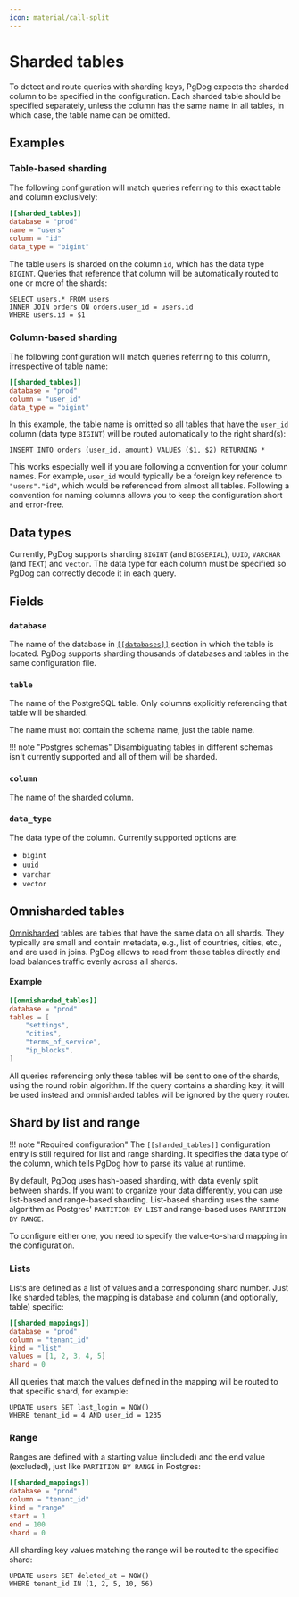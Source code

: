 ```yaml
---
icon: material/call-split
---
```


# Sharded tables

To detect and route queries with sharding keys, PgDog expects the sharded column to be specified in the configuration. Each sharded table should be specified separately, unless the column has the same name in all tables, in which case, the table name can be omitted.

## Examples

### Table-based sharding

The following configuration will match queries referring to this exact table and column exclusively:

```toml
[[sharded_tables]]
database = "prod"
name = "users"
column = "id"
data_type = "bigint"
```

The table `users` is sharded on the column `id`, which has the data type `BIGINT`. Queries that reference that column will be automatically routed to one or more of the shards:

```postgresql
SELECT users.* FROM users
INNER JOIN orders ON orders.user_id = users.id
WHERE users.id = $1
```

### Column-based sharding

The following configuration will match queries referring to this column, irrespective of table name:

```toml
[[sharded_tables]]
database = "prod"
column = "user_id"
data_type = "bigint"
```

In this example, the table name is omitted so all tables that have the `user_id` column (data type `BIGINT`) will be routed automatically to the right shard(s):

```postgresql
INSERT INTO orders (user_id, amount) VALUES ($1, $2) RETURNING *
```

This works especially well if you are following a convention for your column names. For example, `user_id` would typically be a foreign key reference to `"users"."id"`, which would be referenced from almost all tables. Following a convention for naming columns allows you to keep the configuration short and error-free.

## Data types

Currently, PgDog supports sharding `BIGINT` (and `BIGSERIAL`), `UUID`, `VARCHAR` (and `TEXT`) and `vector`. The data type for each column must be specified so PgDog can correctly decode it in each query.

## Fields

### `database`

The name of the database in [`[[databases]]`](databases.md) section in which the table is located. PgDog supports sharding thousands of databases and tables in the same configuration file.

### `table`

The name of the PostgreSQL table. Only columns explicitly referencing that table will be sharded.

The name must not contain the schema name, just the table name.

!!! note "Postgres schemas"
    Disambiguating tables in different schemas isn't currently supported and all of them will be sharded.

### `column`

The name of the sharded column.

### `data_type`

The data type of the column. Currently supported options are:

- `bigint`
- `uuid`
- `varchar`
- `vector`

## Omnisharded tables

[Omnisharded](../../features/sharding/omnishards.md) tables are tables that have the same data on all shards. They typically are small and contain metadata, e.g., list of countries, cities, etc., and are used in joins. PgDog allows to read from these tables directly and load balances traffic evenly across all shards.

#### Example
```toml
[[omnisharded_tables]]
database = "prod"
tables = [
    "settings",
    "cities",
    "terms_of_service",
    "ip_blocks",
]
```

All queries referencing only these tables will be sent to one of the shards, using the round robin algorithm. If the query contains a sharding key, it will be used instead and omnisharded tables will be ignored by the query router.

## Shard by list and range

!!! note "Required configuration"
    The `[[sharded_tables]]` configuration entry is still required for list and range sharding. It specifies the data type of the column, which tells PgDog how to parse its value at runtime.


By default, PgDog uses hash-based sharding, with data evenly split between shards. If you want to organize your data differently, you can use list-based and range-based sharding. List-based sharding uses the same algorithm as Postgres' `PARTITION BY LIST` and range-based uses `PARTITION BY RANGE`.

To configure either one, you need to specify the value-to-shard mapping in the configuration.

### Lists

Lists are defined as a list of values and a corresponding shard number. Just like sharded tables, the mapping is database and column (and optionally, table) specific:

```toml
[[sharded_mappings]]
database = "prod"
column = "tenant_id"
kind = "list"
values = [1, 2, 3, 4, 5]
shard = 0
```

All queries that match the values defined in the mapping will be routed to that specific shard, for example:

```postgresql
UPDATE users SET last_login = NOW()
WHERE tenant_id = 4 AND user_id = 1235
```

### Range

Ranges are defined with a starting value (included) and the end value (excluded), just like `PARTITION BY RANGE` in Postgres:

```toml
[[sharded_mappings]]
database = "prod"
column = "tenant_id"
kind = "range"
start = 1
end = 100
shard = 0
```

 All sharding key values matching the range will be routed to the specified shard:

```postgresql
UPDATE users SET deleted_at = NOW()
WHERE tenant_id IN (1, 2, 5, 10, 56)
```
